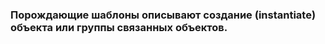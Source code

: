 <h3> Порождающие шаблоны описывают создание (instantiate) объекта или группы связанных объектов. </h3>
